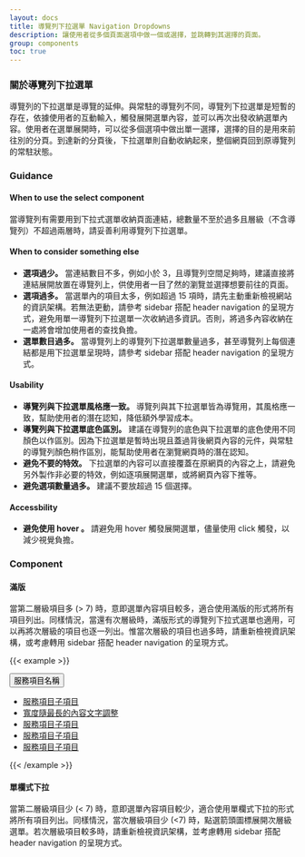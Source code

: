 ```yaml
---
layout: docs
title: 導覽列下拉選單 Navigation Dropdowns
description: 讓使用者從多個頁面選項中做一個或選擇，並跳轉到其選擇的頁面。
group: components
toc: true
---
```


### 關於導覽列下拉選單

導覽列的下拉選單是導覽的延伸。與常駐的導覽列不同，導覽列下拉選單是短暫的存在，依據使用者的互動輸入，觸發展開選單內容，並可以再次出發收納選單內容。使用者在選單展開時，可以從多個選項中做出單一選擇，選擇的目的是用來前往別的分頁。到達新的分頁後，下拉選單則自動收納起來，整個網頁回到原導覽列的常駐狀態。

### Guidance

#### When to use the select component

當導覽列有需要用到下拉式選單收納頁面連結，總數量不至於過多且層級（不含導覽列）不超過兩層時，請妥善利用導覽列下拉選單。

#### When to consider something else

- **選項過少。** 當連結數目不多，例如小於 3，且導覽列空間足夠時，建議直接將連結展開放置在導覽列上，供使用者一目了然的瀏覽並選擇想要前往的頁面。
- **選項過多。** 當選單內的項目太多，例如超過 15 項時，請先主動重新檢視網站的資訊架構。若無法更動，請參考 sidebar 搭配 header navigation 的呈現方式，避免用單一導覽列下拉選單一次收納過多資訊。否則，將過多內容收納在一處將會增加使用者的查找負擔。
- **選單數目過多。** 當導覽列上的導覽列下拉選單數量過多，甚至導覽列上每個連結都是用下拉選單呈現時，請參考 sidebar 搭配 header navigation 的呈現方式。

#### Usability

- **導覽列與下拉選單風格應一致。** 導覽列與其下拉選單皆為導覽用，其風格應一致，幫助使用者的潛在認知，降低額外學習成本。
- **導覽列與下拉選單底色區別。** 建議在導覽列的底色與下拉選單的底色使用不同顏色以作區別。因為下拉選單是暫時出現且蓋過背後網頁內容的元件，與常駐的導覽列顏色稍作區別，能幫助使用者在瀏覽網頁時的潛在認知。
- **避免不要的特效。** 下拉選單的內容可以直接覆蓋在原網頁的內容之上，請避免另外製作非必要的特效，例如逐項展開選單，或將網頁內容下推等。
- **避免選項數量過多。** 建議不要放超過 15 個選擇。

#### Accessbility

- **避免使用 hover 。** 請避免用 hover 觸發展開選單，儘量使用 click 觸發，以減少視覺負擔。

### Component

#### 滿版

當第二層級項目多 (> 7) 時，意即選單內容項目較多，適合使用滿版的形式將所有項目列出。同樣情況，當還有次層級時，滿版形式的導覽列下拉式選單也適用，可以再將次層級的項目也逐一列出。惟當次層級的項目也過多時，請重新檢視資訊架構，或考慮轉用 sidebar 搭配 header navigation 的呈現方式。

{{< example >}}

<div class="dropdown">
  <button class="dropdown-btn" type="button" id="dropdownMenuButton1" data-bs-toggle="dropdown" aria-expanded="false">
    服務項目名稱
  </button>
  <ul class="dropdown-menu" aria-labelledby="dropdownMenuButton1">
    <li><a class="dropdown-item" href="#">服務項目子項目</a></li>
    <li><a class="dropdown-item" href="#">寬度隨最長的內容文字調整</a></li>
    <li><a class="dropdown-item" href="#">服務項目子項目</a></li>
    <li><a class="dropdown-item" href="#">服務項目子項目</a></li>
    <li><a class="dropdown-item" href="#">服務項目子項目</a></li>
  </ul>
</div>

{{< /example >}}

#### 單欄式下拉

當第二層級項目少 (< 7) 時，意即選單內容項目較少，適合使用單欄式下拉的形式將所有項目列出。同樣情況，當次層級項目少 (<7) 時，點選箭頭圖標展開次層級選單。若次層級項目較多時，請重新檢視資訊架構，並考慮轉用 sidebar 搭配 header navigation 的呈現方式。
